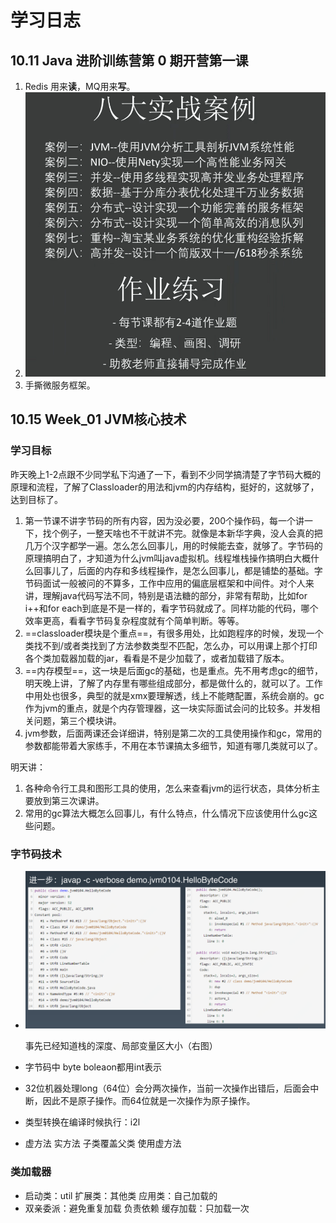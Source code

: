 # 学习日志

## 10.11 Java 进阶训练营第 0 期开营第一课

1. Redis 用来**读**，MQ用来**写**。
2. ![image-20201011205715012](..\pics\image-20201011205715012.png)
3. 手撕微服务框架。

## 10.15 Week_01 JVM核心技术

### 学习目标

昨天晚上1-2点跟不少同学私下沟通了一下，看到不少同学搞清楚了字节码大概的原理和流程，了解了Classloader的用法和jvm的内存结构，挺好的，这就够了，达到目标了。

1. 第一节课不讲字节码的所有内容，因为没必要，200个操作码，每一个讲一下，找个例子，一整天啥也不干就讲不完。就像是本新华字典，没人会真的把几万个汉字都学一遍。怎么怎么回事儿，用的时候能去查，就够了。字节码的原理搞明白了，才知道为什么jvm叫java虚拟机。线程堆栈操作搞明白大概什么回事儿了，后面的内存和多线程操作，是怎么回事儿，都是铺垫的基础。字节码面试一般被问的不算多，工作中应用的偏底层框架和中间件。对个人来讲，理解java代码写法不同，特别是语法糖的部分，非常有帮助，比如for i++和for each到底是不是一样的，看字节码就成了。同样功能的代码，哪个效率更高，看看字节码复杂程度就有个简单判断。等等。
2. ==classloader模块是个重点==，有很多用处，比如跑程序的时候，发现一个类找不到/或者类找到了方法参数类型不匹配，怎么办，可以用课上那个打印各个类加载器加载的jar，看看是不是少加载了，或者加载错了版本。
3. ==内存模型==，这一块是后面gc的基础，也是重点。先不用考虑gc的细节，明天晚上讲，了解了内存里有哪些组成部分，都是做什么的，就可以了。工作中用处也很多，典型的就是xmx要理解透，线上不能瞎配置，系统会崩的。gc作为jvm的重点，就是个内存管理器，这一块实际面试会问的比较多。并发相关问题，第三个模块讲。
4. jvm参数，后面两课还会详细讲，特别是第二次的工具使用操作和gc，常用的参数都能带着大家练手，不用在本节课搞太多细节，知道有哪几类就可以了。

明天讲：

1. 各种命令行工具和图形工具的使用，怎么来查看jvm的运行状态，具体分析主要放到第三次课讲。
2. 常用的gc算法大概怎么回事儿，有什么特点，什么情况下应该使用什么gc这些问题。

### 字节码技术

- ![image-20201015203959226](..\pics\image-20201015203959226.png)

  事先已经知道栈的深度、局部变量区大小（右图）

- 字节码中 byte boleaon都用int表示

- 32位机器处理long（64位）会分两次操作，当前一次操作出错后，后面会中断，因此不是原子操作。而64位就是一次操作为原子操作。
- 类型转换在编译时候执行：i2l
- 虚方法 实方法 子类覆盖父类 使用虚方法

### 类加载器

- 启动类：util 扩展类：其他类 应用类：自己加载的
- 双亲委派：避免重复加载 负责依赖 缓存加载：只加载一次